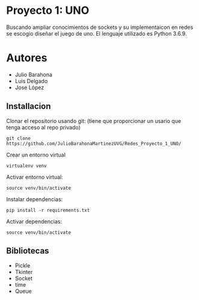 # Proyecto 1: UNO

Buscando ampliar conocimientos de sockets y su implementaicon en redes se escogio diseñar el juego de uno. El lenguaje utilizado es Python 3.6.9.

# Autores 
* Julio Barahona 
* Luis Delgado 
* Jose López

## Installacion

Clonar el repositorio usando git:  (tiene que proporcionar un usario que tenga acceso al repo privado)
```
git clone https://github.com/JulioBarahonaMartinezUVG/Redes_Proyecto_1_UNO/
```

Crear un entorno virtual
```
virtualenv venv
```

Activar entorno virtual:
```
source venv/bin/activate
```

Instalar dependencias: 
```
pip install -r requirements.txt
```

Activar dependencias: 
```
source venv/bin/activate
```


## Bibliotecas

* Pickle 
* Tkinter
* Socket
* time
* Queue



